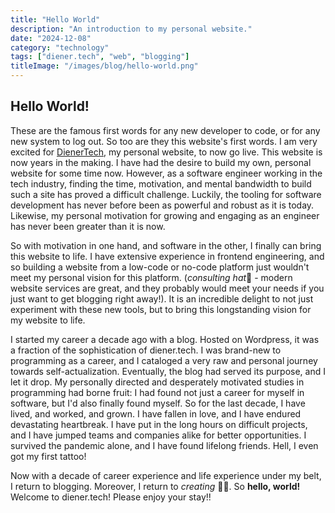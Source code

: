 ```yaml
---
title: "Hello World"
description: "An introduction to my personal website."
date: "2024-12-08"
category: "technology"
tags: ["diener.tech", "web", "blogging"]
titleImage: "/images/blog/hello-world.png"
---
```



## Hello World!

These are the famous first words for any new developer to code, or for any new system to log out. So too are they this website's first words. I am very excited for [DienerTech](https://www.diener.tech), my personal website, to now go live. This website is now years in the making. I have had the desire to build my own, personal website for some time now. However, as a software engineer working in the tech industry, finding the time, motivation, and mental bandwidth to build such a site has proved a difficult challenge. Luckily, the tooling for software development has never before been as powerful and robust as it is today. Likewise, my personal motivation for growing and engaging as an engineer has never been greater than it is now. 

So with motivation in one hand, and software in the other, I finally can bring this website to life. I have extensive experience in frontend engineering, and so building a website from a low-code or no-code platform just wouldn't meet my personal vision for this platform. (*consulting hat*🧢 - modern website services are great, and they probably would meet your needs if you just want to get blogging right away!). It is an incredible delight to not just experiment with these new tools, but to bring this longstanding vision for my website to life.

I started my career a decade ago with a blog. Hosted on Wordpress, it was a fraction of the sophistication of diener.tech. I was brand-new to programming as a career, and I cataloged a very raw and personal journey towards self-actualization. Eventually, the blog had served its purpose, and I let it drop. My personally directed and desperately motivated studies in programming had borne fruit: I had found not just a career for myself in software, but I'd also finally found myself. So for the last decade, I have lived, and worked, and grown. I have fallen in love, and I have endured devastating heartbreak. I have put in the long hours on difficult projects, and I have jumped teams and companies alike for better opportunities. I survived the pandemic alone, and I have found lifelong friends. Hell, I even got my first tattoo!

Now with a decade of career experience and life experience under my belt, I return to blogging. Moreover, I return to *creating* 👨‍💻. So **hello, world!** Welcome to diener.tech! Please enjoy your stay!!


